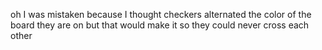 oh I was mistaken because I thought checkers alternated the color of the board they are on but that would make it so they could never cross each other
